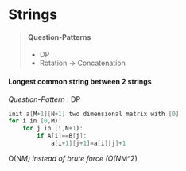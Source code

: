 # Strings
> #### **Question-Patterns**  
> * DP
> * Rotation -> Concatenation
> 

#### Longest common string between 2 strings
*Question-Pattern* : DP
```java
init a[M+1][N+1] two dimensional matrix with [0]
for i in [0,M):
    for j in [i,N+1):
        if A[i]==B[j]:
            a[i+1][j+1]=a[i][j]+1
```   
O(N*M) instead of brute force (O(N*M^2)
